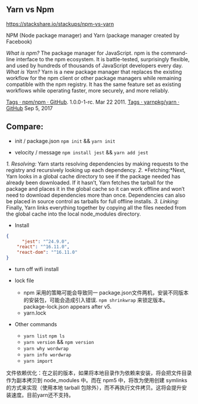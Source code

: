 ## Yarn vs Npm


https://stackshare.io/stackups/npm-vs-yarn

NPM (Node package manager) and Yarn (package manager created by Facebook)

*What is npm?* The package manager for JavaScript. npm is the command-line interface to the npm ecosystem. It is battle-tested, surprisingly flexible, and used by hundreds of thousands of JavaScript developers every day.
*What is Yarn?* 
Yarn is a new package manager that replaces the existing workflow for the npm client or other package managers while remaining compatible with the npm registry. It has the same feature set as existing workflows while operating faster, more securely, and more reliably.

[Tags · npm/npm · GitHub](https://github.com/npm/npm/tags?after=v1.0.1rc0). 1.0.0-1-rc. Mar 22 2011. 
[Tags · yarnpkg/yarn · GitHub](https://github.com/yarnpkg/yarn/tags?after=v1.0.1) Sep 5, 2017 

## Compare:
* init  / package.json
`npm init` && `yarn init`

* velocity / message
`npm install jest`  && `yarn add jest`

*1.* *Resolving:* Yarn starts resolving dependencies by making requests to the registry and recursively looking up each dependency.
*2.* *Fetching:*Next, Yarn looks in a global cache directory to see if the package needed has already been downloaded. If it hasn’t, Yarn fetches the tarball for the package and places it in the global cache so it can work offline and won’t need to download dependencies more than once. Dependencies can also be placed in source control as tarballs for full offline installs.
*3.* *Linking:* Finally, Yarn links everything together by copying all the files needed from the global cache into the local node_modules directory.

* Install
```json
{
 	  "jest": "^24.9.0",
    "react": "^16.11.0",
    "react-dom": "^16.11.0"
}
```
*  turn off wifi install
* lock file 
	* npm 采用的策略可能会导致同一 package.json文件两机，安装不同版本的安装包，可能会造成引入错误. `npm shrinkwrap` 来锁定版本。  package-lock.json appears after v5. 
	* yarn.lock

* Other commands
	* `yarn list`  `npm ls`
	* `yarn version` && `npm version`
	* `yarn why wordwrap`   
	* `yarn info wordwrap`
	* `yarn import`

文件依赖优化：在之前的版本，如果将本地目录作为依赖来安装，将会把文件目录作为副本拷贝到 node_modules 中。而在 npm5 中，将改为使用创建 symlinks 的方式来实现（使用本地 tarball 包除外），而不再执行文件拷贝。这将会提升安装速度。目前yarn还不支持。
